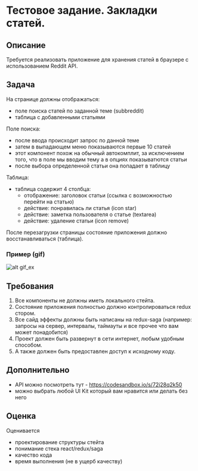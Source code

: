 # Тестовое задание. Закладки статей.

## Описание
Требуется реализовать приложение для хранения статей в браузере с использованием Reddit API.

## Задача
На странице должны отображаться:
- поле поиска статей по заданной теме (subbreddit)
- таблица с добавленными статьями

Поле поиска:
- после ввода происходит запрос по данной теме
- затем в выпадающем меню показываются первые 10 статей
- этот компонент похож на  обычный автокомплит, за исключением того, что в поле мы вводим тему а в опциях показыватются статьи
- после выбора определенной статьи она попадает в таблицу

Таблица:
- таблица содержит 4 столбца:
  - отображение: заголовок статьи (ссылка с возможностью перейти на статью)
  - действие: понравилась ли статья (icon star)
  - действие: заметка пользователя о статье (textarea)
  - действие: удаление статьи (icon remove)
  
После перезагрузки страницы состояние приложения должно восстанавливаться (таблица).

### Пример (gif)

![alt gif_ex](https://raw.githubusercontent.com/dsvgit/redux-test-notes/master/demo-notes.gif)

## Требования
1. Все компоненты не должны иметь локального стейта.
1. Состояние приложения полностью должно контролироваться redux стором.
1. Все сайд эффекты должны быть написаны на redux-saga (например: запросы на сервер, интервалы, таймауты и все прочее что вам может понадобится)
1. Проект должен быть развернут в сети интернет, любым удобным способом.
1. А также должен быть предоставлен доступ к исходному коду.

## Дополнительно
- API можно посмотреть тут - https://codesandbox.io/s/72j28q2k50
- можно выбрать любой UI Kit который вам нравится или делать без него

## Оценка
Оценивается
- проектирование структуры стейта
- понимание стека react/redux/saga
- качество кода
- время выполнения (не в ущерб качеству)
